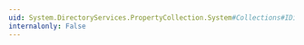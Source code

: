 ```yaml
---
uid: System.DirectoryServices.PropertyCollection.System#Collections#IDictionary#Clear
internalonly: False
---
```

